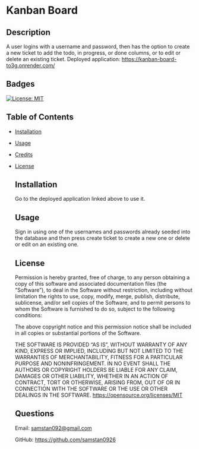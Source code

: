 # Kanban Board
  ## Description
  A user logins with a username and password, then has the option to create a new ticket to add the todo, in progress, or done columns, or to edit or delete an existing ticket.
  Deployed application: https://kanban-board-to3g.onrender.com/
  ## Badges
  [![License: MIT](https://img.shields.io/badge/License-MIT-yellow.svg)](https://opensource.org/licenses/MIT)
  ## Table of Contents
- [Installation](#installation)
- [Usage](#usage)
- [Credits](#credits)
- [License](#license)
  

  ## Installation
  Go to the deployed application linked above to use it.
  ## Usage
  Sign in using one of the usernames and passwords already seeded into the database and then press create ticket to create a new one or delete or edit on an existing one.
  ## License
  
    Permission is hereby granted, free of charge, to any person obtaining a copy of this software and associated documentation files (the “Software”), 
    to deal in the Software without restriction, including without limitation the rights to use, copy, modify, merge, publish, distribute, sublicense, 
    and/or sell copies of the Software, and to permit persons to whom the Software is furnished to do so, subject to the following conditions:

    The above copyright notice and this permission notice shall be included in all copies or substantial portions of the Software.

    THE SOFTWARE IS PROVIDED “AS IS”, WITHOUT WARRANTY OF ANY KIND, EXPRESS OR IMPLIED, INCLUDING BUT NOT LIMITED TO THE WARRANTIES OF MERCHANTABILITY, 
    FITNESS FOR A PARTICULAR PURPOSE AND NONINFRINGEMENT. IN NO EVENT SHALL THE AUTHORS OR COPYRIGHT HOLDERS BE LIABLE FOR ANY CLAIM, DAMAGES OR OTHER LIABILITY, 
    WHETHER IN AN ACTION OF CONTRACT, TORT OR OTHERWISE, ARISING FROM, OUT OF OR IN CONNECTION WITH THE SOFTWARE OR THE USE OR OTHER DEALINGS IN THE SOFTWARE.
  https://opensource.org/licenses/MIT
  
  ## Questions

  Email: samstan092@gmail.com

  GitHub: https://github.com/samstan0926
  